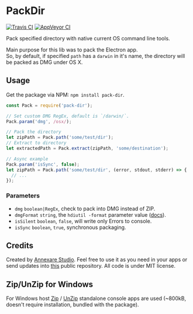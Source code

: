 # PackDir

[![Travis CI](https://api.travis-ci.org/annexare/PackDir.svg "Travis CI")](https://travis-ci.org/annexare/PackDir)
[![AppVeyor CI](https://ci.appveyor.com/api/projects/status/dprobj2m351v6aaa?svg=true "AppVeyor CI")](https://ci.appveyor.com/project/z-ax/packdir)

Pack specified directory with native current OS command line tools.

Main purpose for this lib was to pack the Electron app.
<br>
So, by default, if specified `path` has a `darwin` in it's name,
the directory will be packed as DMG under OS X.

## Usage

Get the package via NPM: `npm install pack-dir`.

```js
const Pack = require('pack-dir');

// Set custom DMG RegEx, default is `/darwin/`.
Pack.param('dmg', /osx/);

// Pack the directory
let zipPath = Pack.path('some/test/dir');
// Extract to directory
let extractedPath = Pack.extract(zipPath, 'some/destination');

// Async example
Pack.param('isSync', false);
let zipPath = Pack.path('some/test/dir', (error, stdout, stderr) => {
  // ...
});
```

### Parameters

* `dmg` `boolean|RegEx`, check to pack into DMG instead of ZIP.
* `dmgFormat` `string`, the `hdiutil -format` parameter value ([docs](https://developer.apple.com/library/mac/documentation/Darwin/Reference/ManPages/man1/hdiutil.1.html)).
* `isSilent` `boolean`, `false`, will write only Errors to console.
* `isSync` `boolean`, `true`, synchronous packaging.

## Credits

Created by [Annexare Studio](https://annexare.com/).
Feel free to use it as you need in your apps or send updates into [this](https://github.com/annexare/PackDir) public repository.
All code is under MIT license.

## Zip/UnZip for Windows

For Windows host
[Zip](http://gnuwin32.sourceforge.net/packages/zip.htm)
/
[UnZip](http://gnuwin32.sourceforge.net/packages/unzip.htm)
standalone console apps are used
(~800kB, doesn't require installation, bundled with the package).
